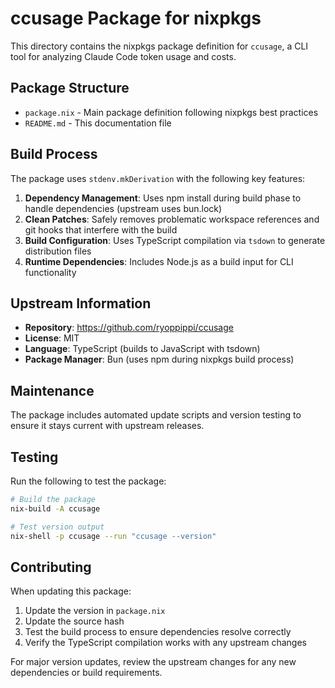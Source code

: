 # ccusage Package for nixpkgs

This directory contains the nixpkgs package definition for `ccusage`, a CLI tool for analyzing Claude Code token usage and costs.

## Package Structure

- `package.nix` - Main package definition following nixpkgs best practices
- `README.md` - This documentation file

## Build Process

The package uses `stdenv.mkDerivation` with the following key features:

1. **Dependency Management**: Uses npm install during build phase to handle dependencies (upstream uses bun.lock)
2. **Clean Patches**: Safely removes problematic workspace references and git hooks that interfere with the build
3. **Build Configuration**: Uses TypeScript compilation via `tsdown` to generate distribution files
4. **Runtime Dependencies**: Includes Node.js as a build input for CLI functionality

## Upstream Information

- **Repository**: https://github.com/ryoppippi/ccusage
- **License**: MIT
- **Language**: TypeScript (builds to JavaScript with tsdown)
- **Package Manager**: Bun (uses npm during nixpkgs build process)

## Maintenance

The package includes automated update scripts and version testing to ensure it stays current with upstream releases.

## Testing

Run the following to test the package:

```bash
# Build the package
nix-build -A ccusage

# Test version output
nix-shell -p ccusage --run "ccusage --version"
```

## Contributing

When updating this package:

1. Update the version in `package.nix`
2. Update the source hash
3. Test the build process to ensure dependencies resolve correctly
4. Verify the TypeScript compilation works with any upstream changes

For major version updates, review the upstream changes for any new dependencies or build requirements.
